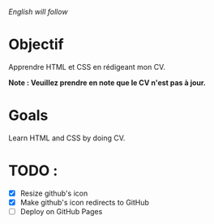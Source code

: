 *English will follow*

# Objectif

Apprendre HTML et CSS en rédigeant mon CV.

**Note : Veuillez prendre en note que le CV n'est pas à jour.**

# Goals 

Learn HTML and CSS by doing CV.

# TODO :
- [x] Resize github's icon
- [x] Make github's icon redirects to GitHub
- [ ] Deploy on GitHub Pages
